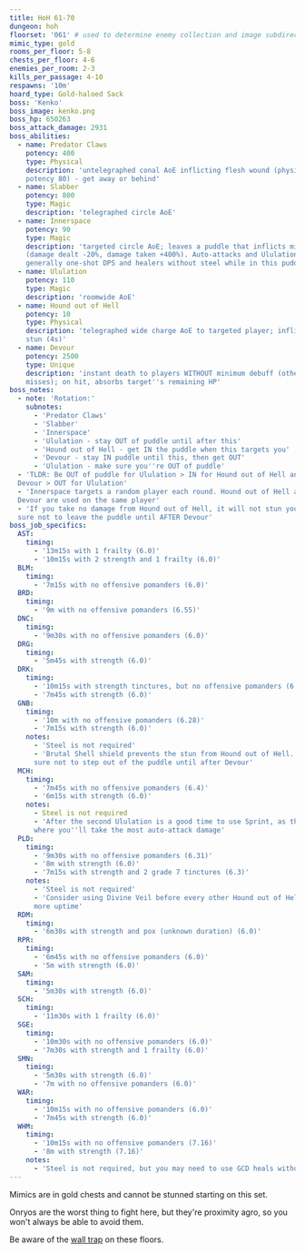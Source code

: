 ```yaml
---
title: HoH 61-70
dungeon: hoh
floorset: '061' # used to determine enemy collection and image subdirectory
mimic_type: gold
rooms_per_floor: 5-8
chests_per_floor: 4-6
enemies_per_room: 2-3
kills_per_passage: 4-10
respawns: '10m'
hoard_type: Gold-haloed Sack
boss: 'Kenko'
boss_image: kenko.png
boss_hp: 650263
boss_attack_damage: 2931
boss_abilities:
  - name: Predator Claws
    potency: 400
    type: Physical
    description: 'untelegraphed conal AoE inflicting flesh wound (physical DoT
    potency 80) - get away or behind'
  - name: Slabber
    potency: 800
    type: Magic
    description: 'telegraphed circle AoE'
  - name: Innerspace
    potency: 90
    type: Magic
    description: 'targeted circle AoE; leaves a puddle that inflicts minimum
    (damage dealt -20%, damage taken +400%). Auto-attacks and Ululation will
    generally one-shot DPS and healers without steel while in this puddle'
  - name: Ululation
    potency: 110
    type: Magic
    description: 'roomwide AoE'
  - name: Hound out of Hell
    potency: 10
    type: Physical
    description: 'telegraphed wide charge AoE to targeted player; inflicts
    stun (4s)'
  - name: Devour
    potency: 2500
    type: Unique
    description: 'instant death to players WITHOUT minimum debuff (otherwise
    misses); on hit, absorbs target''s remaining HP'
boss_notes:
  - note: 'Rotation:'
    subnotes:
      - 'Predator Claws'
      - 'Slabber'
      - 'Innerspace'
      - 'Ululation - stay OUT of puddle until after this'
      - 'Hound out of Hell - get IN the puddle when this targets you'
      - 'Devour - stay IN puddle until this, then get OUT'
      - 'Ululation - make sure you''re OUT of puddle'
  - 'TLDR: Be OUT of puddle for Ululation > IN for Hound out of Hell and
  Devour > OUT for Ululation'
  - 'Innerspace targets a random player each round. Hound out of Hell and
  Devour are used on the same player'
  - 'If you take no damage from Hound out of Hell, it will not stun you. Make
  sure not to leave the puddle until AFTER Devour'
boss_job_specifics:
  AST:
    timing:
      - '13m15s with 1 frailty (6.0)'
      - '10m15s with 2 strength and 1 frailty (6.0)'
  BLM:
    timing:
      - '7m15s with no offensive pomanders (6.0)'
  BRD:
    timing:
      - '9m with no offensive pomanders (6.55)'
  DNC:
    timing:
      - '9m30s with no offensive pomanders (6.0)'
  DRG:
    timing:
      - '5m45s with strength (6.0)'
  DRK:
    timing:
      - '10m15s with strength tinctures, but no offensive pomanders (6.28)'
      - '7m45s with strength (6.0)'
  GNB:
    timing:
      - '10m with no offensive pomanders (6.28)'
      - '7m15s with strength (6.0)'
    notes:
      - 'Steel is not required'
      - 'Brutal Shell shield prevents the stun from Hound out of Hell. Make
      sure not to step out of the puddle until after Devour'
  MCH:
    timing:
      - '7m45s with no offensive pomanders (6.4)'
      - '6m15s with strength (6.0)'
    notes:
      - Steel is not required
      - 'After the second Ululation is a good time to use Sprint, as this is
      where you''ll take the most auto-attack damage'
  PLD:
    timing:
      - '9m30s with no offensive pomanders (6.31)'
      - '8m with strength (6.0)'
      - '7m15s with strength and 2 grade 7 tinctures (6.3)'
    notes:
      - 'Steel is not required'
      - 'Consider using Divine Veil before every other Hound out of Hell to get
      more uptime'
  RDM:
    timing:
      - '6m30s with strength and pox (unknown duration) (6.0)'
  RPR:
    timing:
      - '6m45s with no offensive pomanders (6.0)'
      - '5m with strength (6.0)'
  SAM:
    timing:
      - '5m30s with strength (6.0)'
  SCH:
    timing:
      - '11m30s with 1 frailty (6.0)'
  SGE:
    timing:
      - '10m30s with no offensive pomanders (6.0)'
      - '7m30s with strength and 1 frailty (6.0)'
  SMN:
    timing:
      - '5m30s with strength (6.0)'
      - '7m with no offensive pomanders (6.0)'
  WAR:
    timing:
      - '10m15s with no offensive pomanders (6.0)'
      - '7m45s with strength (6.0)'
  WHM:
    timing:
      - '10m15s with no offensive pomanders (7.16)'
      - '8m with strength (7.16)'
    notes:
      - 'Steel is not required, but you may need to use GCD heals without it'
---
```


Mimics are in gold chests and cannot be stunned starting on this set.

Onryos are the worst thing to fight here, but they're proximity agro, so you
won't always be able to avoid them.

Be aware of the [wall trap](/wall_traps.html#hoh-41-79) on these floors.
